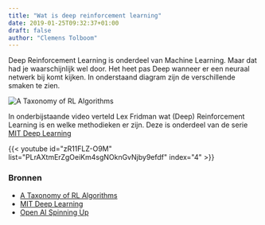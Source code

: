 ```yaml
---
title: "Wat is deep reinforcement learning"
date: 2019-01-25T09:32:37+01:00
draft: false
author: "Clemens Tolboom"
---
```


Deep Reinforcement Learning is onderdeel van Machine Learning. Maar dat had je waarschijnlijk wel door. Het heet pas Deep wanneer er een neuraal netwerk bij komt kijken. In onderstaand diagram zijn de verschillende smaken te zien.

![A Taxonomy of RL Algorithms](/images/rl_algorithms_9_15.svg)

In onderbijstaande video verteld Lex Fridman wat (Deep) Reinforcement Learning is en welke methodieken er zijn. Deze is onderdeel van de serie [MIT Deep Learning](https://www.youtube.com/playlist?list=PLrAXtmErZgOeiKm4sgNOknGvNjby9efdf)

{{< youtube id="zR11FLZ-O9M" list="PLrAXtmErZgOeiKm4sgNOknGvNjby9efdf" index="4" >}}

### Bronnen

- [A Taxonomy of RL Algorithms](https://spinningup.openai.com/en/latest/spinningup/rl_intro2.html#a-taxonomy-of-rl-algorithms)
- [MIT Deep Learning](https://deeplearning.mit.edu/)
- [Open AI Spinning Up](https://spinningup.openai.com/en/latest/index.html)